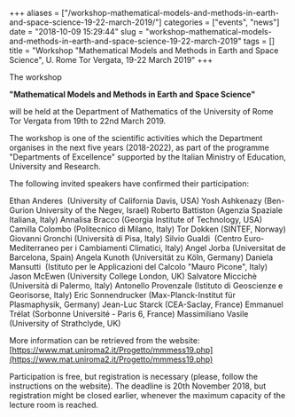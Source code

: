 +++
aliases = ["/workshop-mathematical-models-and-methods-in-earth-and-space-science-19-22-march-2019/"]
categories = ["events", "news"]
date = "2018-10-09 15:29:44"
slug = "workshop-mathematical-models-and-methods-in-earth-and-space-science-19-22-march-2019"
tags = []
title = "Workshop \"Mathematical Models and Methods in Earth and Space Science\", U. Rome Tor Vergata, 19-22 March 2019"
+++



The workshop

**"Mathematical Models and Methods in Earth and Space Science"**

will be held at the Department of Mathematics of the University of Rome
Tor Vergata from 19th to 22nd March 2019.

The workshop is one of the scientific activities which the Department
organises in the next five years (2018-2022), as part of the programme
"Departments of Excellence" supported by the Italian Ministry of
Education, University and Research.

The following invited speakers have confirmed their participation:

Ethan Anderes  (University of California Davis, USA) Yosh Ashkenazy
(Ben-Gurion University of the Negev, Israel) Roberto Battiston (Agenzia
Spaziale Italiana, Italy) Annalisa Bracco (Georgia Institute of
Technology, USA) Camilla Colombo (Politecnico di Milano, Italy) Tor
Dokken (SINTEF, Norway) Giovanni Gronchi (Università di Pisa, Italy)
Silvio Gualdi  (Centro Euro-Mediterraneo per i Cambiamenti Climatici,
Italy) Angel Jorba (Universitat de Barcelona, Spain) Angela Kunoth
(Universität zu Köln, Germany) Daniela Mansutti  (Istituto per le
Applicazioni del Calcolo "Mauro Picone", Italy) Jason McEwen (University
College London, UK) Salvatore Miccichè (Università di Palermo, Italy)
Antonello Provenzale (Istituto di Geoscienze e Georisorse, Italy) Eric
Sonnendrucker (Max-Planck-Institut für Plasmaphysik, Germany) Jean-Luc
Starck (CEA-Saclay, France) Emmanuel Trélat (Sorbonne Université - Paris
6, France) Massimiliano Vasile (University of Strathclyde, UK)

More information can be retrieved from the website:
[https://www.mat.uniroma2.it/Progetto/mmmess19.php](https://www.mat.uniroma2.it/Progetto/mmmess19.php)

Participation is free, but registration is necessary (please, follow the
instructions on the website). The deadline is 20th November 2018, but
registration might be closed earlier, whenever the maximum capacity of
the lecture room is reached.


